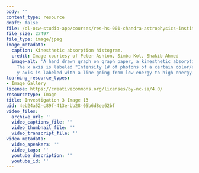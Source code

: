 ```yaml
---
body: ''
content_type: resource
draft: false
file: /ol-ocw-studio-app/courses/res-hs-001-chandra-astrophysics-institute/mithfh_chandra_inv3_kinhis.jpg
file_size: 27497
file_type: image/jpeg
image_metadata:
  caption: Kinesthetic absorption histogram.
  credit: Image courtesy of Peter Ashton, Simba Kol, Shakib Ahmed
  image-alt: 'A hand drawn graph on graph paper, a kinesthetic absorption histogram.
    The x axis is labeled "Intensity (# of photons of a certain color/energy). The
    y axis is labeled with a line going from low energy to high energy. '
learning_resource_types:
- Image Gallery
license: https://creativecommons.org/licenses/by-nc-sa/4.0/
resourcetype: Image
title: Investigation 3 Image 13
uid: 4eb24a52-c89f-413e-bb28-05b6d8ee62bf
video_files:
  archive_url: ''
  video_captions_file: ''
  video_thumbnail_file: ''
  video_transcript_file: ''
video_metadata:
  video_speakers: ''
  video_tags: ''
  youtube_description: ''
  youtube_id: ''
---
```

